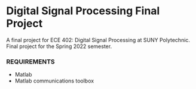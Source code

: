 # Digital Signal Processing Final Project
 A final project for ECE 402: Digital Signal Processing at SUNY Polytechnic. Final project for the Spring 2022 semester.
 
 ### REQUIREMENTS
  + Matlab
  + Matlab communications toolbox
